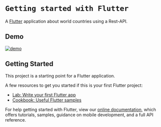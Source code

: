 # `Getting started with Flutter`

A [Flutter](https://flutter.dev/docs) application about world countries using a Rest-API.

## Demo

<a href="https://media.giphy.com/media/mCssQ4DlGHsfJghlKs/giphy.gif"><img src="https://media.giphy.com/media/mCssQ4DlGHsfJghlKs/giphy.gif" title="demo"/></a>

## Getting Started

This project is a starting point for a Flutter application.

A few resources to get you started if this is your first Flutter project:

- [Lab: Write your first Flutter app](https://flutter.dev/docs/get-started/codelab)
- [Cookbook: Useful Flutter samples](https://flutter.dev/docs/cookbook)

For help getting started with Flutter, view our
[online documentation](https://flutter.dev/docs), which offers tutorials,
samples, guidance on mobile development, and a full API reference.
